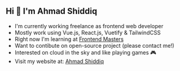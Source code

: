 ## Hi 👋 I'm Ahmad Shiddiq

- I'm currently working freelance as frontend web developer
- Mostly work using Vue.js, React.js, Vuetify & TailwindCSS
- Right now I'm learning at [Frontend Masters](https://www.frontendmasters.com)
- Want to contibute on open-source project (please contact me!)
- Interested on cloud in the sky and like playing games 🎮
- Visit my website at: [Ahmad Shiddiq](https://www.ahmadshiddiq.me)
